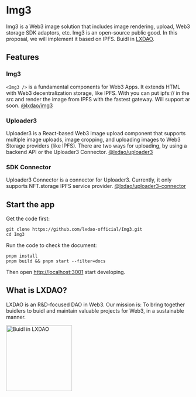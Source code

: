 # Img3

Img3 is a Web3 image solution that includes image rendering, upload, Web3 storage SDK adaptors, etc. Img3 is an open-source public good. In this proposal, we will implement it based on IPFS. Buidl in [LXDAO](https://lxdao.io/).

## Features

### Img3

`<Img3 />` is a fundamental components for Web3 Apps. It extends HTML <img /> with Web3 decentralization storage, like IPFS. With <Img3 /> you can put ipfs:// in the src and render the image from IPFS with the fastest gateway. Will support ar soon. [@lxdao/img3](./packages/img3/README.md)

### Uploader3

Uploader3 is a React-based Web3 image upload component that supports multiple image uploads, image cropping, and uploading images to Web3 Storage providers (like IPFS). There are two ways for uploading, by using a backend API or the Uploader3 Connector. [@lxdao/uploader3](./packages/uploader3/README.md)

### SDK Connector

Uploader3 Connector is a connector for Uploader3. Currently, it only supports NFT.storage IPFS service provider. [@lxdao/uploader3-connector](./packages/uploader3-connector/README.md)

## Start the app

Get the code first:

```
git clone https://github.com/lxdao-official/Img3.git
cd Img3
```

Run the code to check the document:

```
pnpm install
pnpm build && pnpm start --filter=docs
```

Then open <http://localhost:3001> start developing.

## What is LXDAO?

LXDAO is an R&D-focused DAO in Web3. Our mission is: To bring together buidlers to buidl and maintain valuable projects for Web3, in a sustainable manner.

<a target="_blank" href="https://lxdao.io/"><img alt="Buidl in LXDAO" src="public/buildinlxdao.png" width="180" /></a>
